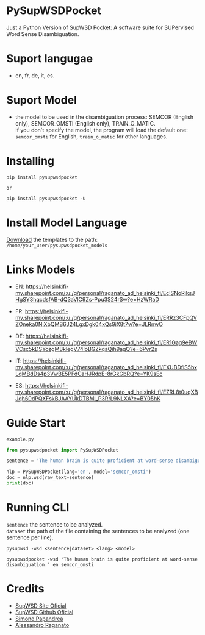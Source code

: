 # PySupWSDPocket
Just a Python Version of SupWSD Pocket: A software suite for SUPervised Word Sense Disambiguation.

# Suport langugae
- en, fr, de, it, es.

# Suport Model
- the model to be used in the disambiguation process: SEMCOR (English only), SEMCOR_OMSTI (English only), TRAIN_O_MATIC.<br/>
If you don't specify the model, the program will load the default one: ```semcor_omsti``` for English, ```train_o_matic``` for other languages.

# Installing

    pip install pysupwsdpocket

    or

    pip install pysupwsdpocket -U

# Install Model Language
[Download](https://supwsd.net/supwsd/downloads.jsp) the templates to the path: ```/home/your_user/pysupwsdpocket_models```

# Links Models
- EN: https://helsinkifi-my.sharepoint.com/:u:/g/personal/raganato_ad_helsinki_fi/EcISNoRjksJHgSY3hqcdsfAB-dQ3aVlC9Zs-Ppu3S24rSw?e=HzWRaD

- FR: https://helsinkifi-my.sharepoint.com/:u:/g/personal/raganato_ad_helsinki_fi/ERRz3CFpQVZOneka0NiXbQMB6J24LgxDgk04xQs9iX8t7w?e=JLRnwO

- DE: https://helsinkifi-my.sharepoint.com/:u:/g/personal/raganato_ad_helsinki_fi/ER1Gag9eBWVCsc5kDSYozgMBklegV74loBGZkqaQih9agQ?e=6Pvr2s

- IT: https://helsinkifi-my.sharepoint.com/:u:/g/personal/raganato_ad_helsinki_fi/EXUBDfiS5bxLqMBdDs4p3VwBE5PFdCaHJRdpE-8rGkGbRQ?e=YK9sEc

- ES: https://helsinkifi-my.sharepoint.com/:u:/g/personal/raganato_ad_helsinki_fi/EZRL8t0uqXBJqh60dPQXFskBJAAYUkDTBMl_P3RrL9NLXA?e=BY05hK

# Guide Start
```example.py```

```python
from pysupwsdpocket import PySupWSDPocket

sentence = 'The human brain is quite proficient at word-sense disambiguation.'

nlp = PySupWSDPocket(lang='en', model='semcor_omsti')
doc = nlp.wsd(raw_text=sentence)
print(doc)
```

# Running CLI
```sentence```	the sentence to be analyzed. <br>
```dataset```	the path of the file containing the sentences to be analyzed (one sentence per line).

```pysupwsd -wsd <sentence|dataset> <lang> <model>```

```shell
pysupwsdpocket -wsd 'The human brain is quite proficient at word-sense disambiguation.' en semcor_omsti
```

# Credits
- [SupWSD Site Oficial](https://supwsd.net/supwsd/index.jsp)<br>
- [SupWSD Github Oficial](https://github.com/SI3P/supWSD)<br>
- [Simone Papandrea](https://www.linkedin.com/in/simone-papandrea/)
- [Alessandro Raganato](https://github.com/raganato)